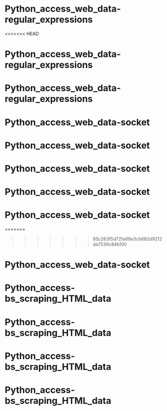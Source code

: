 # Python_access_web_data-regular_expressions
<<<<<<< HEAD
# Python_access_web_data-regular_expressions
# Python_access_web_data-regular_expressions
# Python_access_web_data-socket
# Python_access_web_data-socket
# Python_access_web_data-socket
# Python_access_web_data-socket
# Python_access_web_data-socket
=======

>>>>>>> 85c263f5d72fa69a3cb682d9212da7539c84b100
# Python_access_web_data-socket
# Python_access-bs_scraping_HTML_data
# Python_access-bs_scraping_HTML_data
# Python_access-bs_scraping_HTML_data
# Python_access-bs_scraping_HTML_data
